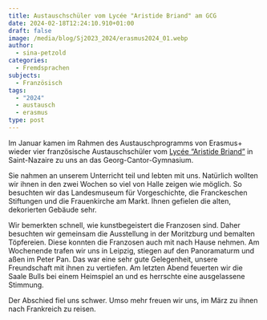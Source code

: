 ```yaml
---
title: Austauschschüler vom Lycée "Aristide Briand" am GCG
date: 2024-02-18T12:24:10.910+01:00
draft: false
image: /media/blog/Sj2023_2024/erasmus2024_01.webp
author:
  - sina-petzold
categories:
  - Fremdsprachen
subjects:
  - Französisch
tags:
  - "2024"
  - austausch
  - erasmus
type: post
---
```

Im Januar kamen im Rahmen des Austauschprogramms von Erasmus+ wieder vier französische Austauschschüler vom [Lycée “Aristide Briand”](https://aristide-briand.paysdelaloire.e-lyco.fr/) in Saint-Nazaire zu uns an das Georg-Cantor-Gymnasium.

Sie nahmen an unserem Unterricht teil und lebten mit uns. Natürlich wollten wir ihnen in den zwei Wochen so viel von Halle zeigen wie möglich. So besuchten wir das Landesmuseum für Vorgeschichte, die Franckeschen Stiftungen und die Frauenkirche am Markt. Ihnen gefielen die alten, dekorierten Gebäude sehr.

Wir bemerkten schnell, wie kunstbegeistert die Franzosen sind. Daher besuchten wir gemeinsam die Ausstellung in der Moritzburg und bemalten Töpfereien. Diese konnten die Franzosen auch mit nach Hause nehmen. Am Wochenende trafen wir uns in Leipzig, stiegen auf den Panoramaturm und aßen im Peter Pan. Das war eine sehr gute Gelegenheit, unsere Freundschaft mit ihnen zu vertiefen. Am letzten Abend feuerten wir die Saale Bulls bei einem Heimspiel an und es herrschte eine ausgelassene Stimmung.

Der Abschied fiel uns schwer. Umso mehr freuen wir uns, im März zu ihnen nach Frankreich zu reisen.
